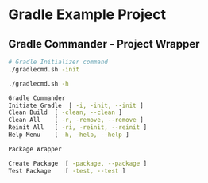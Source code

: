 # Gradle Example Project

## Gradle Commander - Project Wrapper

``` sh
# Gradle Initializer command
./gradlecmd.sh -init

```

``` sh
./gradlecmd.sh -h

Gradle Commander
Initiate Gradle	 [ -i, -init, --init ]
Clean Build	 [ -clean, --clean ]
Clean All	 [ -r, -remove, --remove ]
Reinit All	 [ -ri, -reinit, --reinit ]
Help Menu	 [ -h, -help, --help ]
```

``` sh
Package Wrapper
```

``` sh
Create Package	[ -package, --package ]
Test Package	[ -test, --test ]
```
